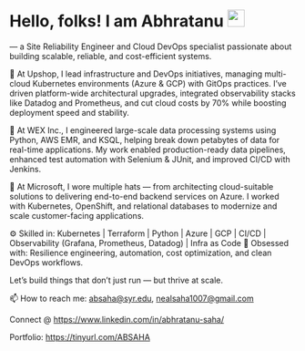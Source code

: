 # Hello, folks! I am Abhratanu <img src="https://raw.githubusercontent.com/MartinHeinz/MartinHeinz/master/wave.gif" width="30px">
 — a Site Reliability Engineer and Cloud DevOps specialist passionate about building scalable, reliable, and cost-efficient systems.

🔹 At Upshop, I lead infrastructure and DevOps initiatives, managing multi-cloud Kubernetes environments (Azure & GCP) with GitOps practices. I’ve driven platform-wide architectural upgrades, integrated observability stacks like Datadog and Prometheus, and cut cloud costs by 70% while boosting deployment speed and stability.

🔹 At WEX Inc., I engineered large-scale data processing systems using Python, AWS EMR, and KSQL, helping break down petabytes of data for real-time applications. My work enabled production-ready data pipelines, enhanced test automation with Selenium & JUnit, and improved CI/CD with Jenkins.

🔹 At Microsoft, I wore multiple hats — from architecting cloud-suitable solutions to delivering end-to-end backend services on Azure. I worked with Kubernetes, OpenShift, and relational databases to modernize and scale customer-facing applications.

⚙️ Skilled in: Kubernetes | Terraform | Python | Azure | GCP | CI/CD | Observability (Grafana, Prometheus, Datadog) | Infra as Code
🎯 Obsessed with: Resilience engineering, automation, cost optimization, and clean DevOps workflows.

Let’s build things that don’t just run — but thrive at scale.

📫 How to reach me: absaha@syr.edu, nealsaha1007@gmail.com

<!-- Actual text -->

Connect @ https://www.linkedin.com/in/abhratanu-saha/

Portfolio: https://tinyurl.com/ABSAHA

<!-- Icons -->

[1.2]: http://i.imgur.com/wWzX9uB.png (twitter icon without padding)
[2.2]: https://raw.githubusercontent.com/MartinHeinz/MartinHeinz/master/linkedin-3-16.png

<!-- Links to your social media accounts -->

[2]: https://www.linkedin.com/in/abhratanu-saha/
